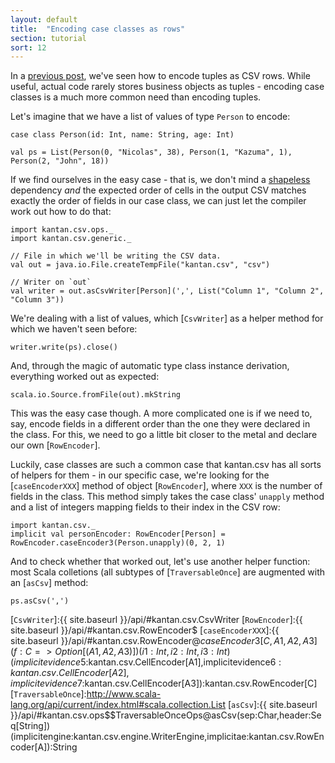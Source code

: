 ```yaml
---
layout: default
title:  "Encoding case classes as rows"
section: tutorial
sort: 12
---
```

In a [previous post](tuples_as_rows.html), we've seen how to encode tuples as CSV rows. While useful, actual code
rarely stores business objects as tuples - encoding case classes is a much more common need than encoding tuples.

Let's imagine that we have a list of values of type `Person` to encode:

```tut:silent
case class Person(id: Int, name: String, age: Int)

val ps = List(Person(0, "Nicolas", 38), Person(1, "Kazuma", 1), Person(2, "John", 18))
```

If we find ourselves in the easy case - that is, we don't mind a [shapeless] dependency *and* the expected order of
cells in the output CSV matches exactly the order of fields in our case class, we can just let the compiler work out
how to do that:

```tut:silent
import kantan.csv.ops._
import kantan.csv.generic._

// File in which we'll be writing the CSV data.
val out = java.io.File.createTempFile("kantan.csv", "csv")

// Writer on `out`
val writer = out.asCsvWriter[Person](',', List("Column 1", "Column 2", "Column 3"))
```

We're dealing with a list of values, which [`CsvWriter`] as a helper method for which we haven't seen before:

```tut:silent
writer.write(ps).close()
```

And, through the magic of automatic type class instance derivation, everything worked out as expected:

```tut
scala.io.Source.fromFile(out).mkString
```

This was the easy case though. A more complicated one is if we need to, say, encode fields in a different order than
the one they were declared in the class. For this, we need to go a little bit closer to the metal and declare our own
[`RowEncoder`].

Luckily, case classes are such a common case that kantan.csv has all sorts of helpers for them - in our specific case,
we're looking for the [`caseEncoderXXX`] method of object [`RowEncoder`], where `XXX` is the number of fields in the
class. This method simply takes the case class' `unapply` method and a list of integers mapping fields to their index
in the CSV row:

```tut:silent
import kantan.csv._
implicit val personEncoder: RowEncoder[Person] = RowEncoder.caseEncoder3(Person.unapply)(0, 2, 1) 
```

And to check whether that worked out, let's use another helper function: most Scala colletions (all subtypes of
[`TraversableOnce`] are augmented with an [`asCsv`] method:

```tut
ps.asCsv(',')
```

[shapeless]:https://github.com/milessabin/shapeless
[`CsvWriter`]:{{ site.baseurl }}/api/#kantan.csv.CsvWriter
[`RowEncoder`]:{{ site.baseurl }}/api/#kantan.csv.RowEncoder$
[`caseEncoderXXX`]:{{ site.baseurl }}/api/#kantan.csv.RowEncoder$@caseEncoder3[C,A1,A2,A3](f:C=>Option[(A1,A2,A3)])(i1:Int,i2:Int,i3:Int)(implicitevidence$5:kantan.csv.CellEncoder[A1],implicitevidence$6:kantan.csv.CellEncoder[A2],implicitevidence$7:kantan.csv.CellEncoder[A3]):kantan.csv.RowEncoder[C]
[`TraversableOnce`]:http://www.scala-lang.org/api/current/index.html#scala.collection.List
[`asCsv`]:{{ site.baseurl }}/api/#kantan.csv.ops$$TraversableOnceOps@asCsv(sep:Char,header:Seq[String])(implicitengine:kantan.csv.engine.WriterEngine,implicitae:kantan.csv.RowEncoder[A]):String